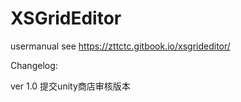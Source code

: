 # XSGridEditor
usermanual see https://zttctc.gitbook.io/xsgrideditor/

Changelog:

ver 1.0
提交unity商店审核版本